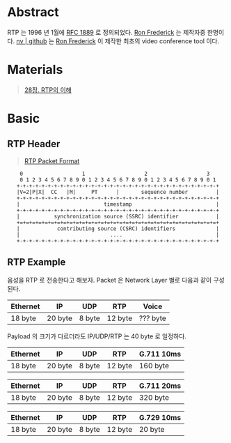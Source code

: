 # Abstract

RTP 는 1996 년 1월에 [RFC 1889](https://datatracker.ietf.org/doc/html/rfc1889) 로 정의되었다. [Ron Frederick](https://github.com/ronf) 는 제작자중 한명이다. [nv | github](https://github.com/ronf/nv) 는 [Ron Frederick](https://github.com/ronf) 이 제작한 최초의 video conference tool 이다. 

# Materials

> [28장. RTP의 이해 ](https://brunch.co.kr/@linecard/154)

# Basic

## RTP Header

> [RTP Packet Format](https://www.cl.cam.ac.uk/~jac22/books/mm/book/node159.html)

```
    0                   1                   2                   3
    0 1 2 3 4 5 6 7 8 9 0 1 2 3 4 5 6 7 8 9 0 1 2 3 4 5 6 7 8 9 0 1
   +-+-+-+-+-+-+-+-+-+-+-+-+-+-+-+-+-+-+-+-+-+-+-+-+-+-+-+-+-+-+-+-+
   |V=2|P|X|  CC   |M|     PT      |       sequence number         |
   +-+-+-+-+-+-+-+-+-+-+-+-+-+-+-+-+-+-+-+-+-+-+-+-+-+-+-+-+-+-+-+-+
   |                           timestamp                           |
   +-+-+-+-+-+-+-+-+-+-+-+-+-+-+-+-+-+-+-+-+-+-+-+-+-+-+-+-+-+-+-+-+
   |           synchronization source (SSRC) identifier            |
   +=+=+=+=+=+=+=+=+=+=+=+=+=+=+=+=+=+=+=+=+=+=+=+=+=+=+=+=+=+=+=+=+
   |            contributing source (CSRC) identifiers             |
   |                             ....                              |
   +-+-+-+-+-+-+-+-+-+-+-+-+-+-+-+-+-+-+-+-+-+-+-+-+-+-+-+-+-+-+-+-+
```

## RTP Example

음성을 RTP 로 전송한다고 해보자. Packet 은 Network Layer 별로 다음과 같이
구성된다.

| Ethernet |    IP | UDP | RTP | Voice |
|--|--|--|--|--|
| 18 byte | 20 byte | 8 byte | 12 byte | ??? byte | 

Payload 의 크기가 다르더라도 IP/UDP/RTP 는 40 byte 로 일정하다.

| Ethernet |    IP | UDP | RTP | G.711 10ms |
|--|--|--|--|--|
| 18 byte | 20 byte | 8 byte | 12 byte | 160 byte | 

| Ethernet |    IP | UDP | RTP | G.711 20ms |
|--|--|--|--|--|
| 18 byte | 20 byte | 8 byte | 12 byte | 320 byte | 

| Ethernet |    IP | UDP | RTP | G.729 10ms |
|--|--|--|--|--|
| 18 byte | 20 byte | 8 byte | 12 byte | 20 byte | 
